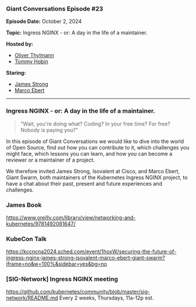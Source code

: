 ### Giant Conversations Episode #23

**Episode Date:** October 2, 2024

**Topic:** Ingress NGINX - or: A day in the life of a maintainer.

**Hosted by:** 

* [Oliver Thylmann](https://x.com/othylmann)
* [Tommy Hobin](https://www.linkedin.com/in/tommy-hobin)

**Staring:** 

* [James Strong](https://github.com/strongjz)
* [Marco Ebert](https://github.com/Gacko)

------------------------------------------------------------------------------------------------------------------------------

### Ingress NGINX - or: A day in the life of a maintainer.

> "Wait, you're doing what? Coding? In your free time? For free? Nobody is paying you?"

In this episode of Giant Conversations we would like to dive into the world of Open Source, find out how you can contribute to it, which challenges you might face, which lessons you can learn, and how you can become a reviewer or a maintainer of a project.

We therefore invited James Strong, Isovalent at Cisco, and Marco Ebert, Giant Swarm, both maintainers of the Kubernetes Ingress NGINX project, to have a chat about their past, present and future experiences and challenges.

### James Book

https://www.oreilly.com/library/view/networking-and-kubernetes/9781492081647/ 


### KubeCon Talk

https://kccncna2024.sched.com/event/1hoxW/securing-the-future-of-ingress-nginx-james-strong-isovalent-marco-ebert-giant-swarm?iframe=no&w=100%&sidebar=yes&bg=no 

 ### [SIG-Network] Ingress NGINX meeting 

https://github.com/kubernetes/community/blob/master/sig-network/README.md
Every 2 weeks, Thursdays, 11a-12p est. 


